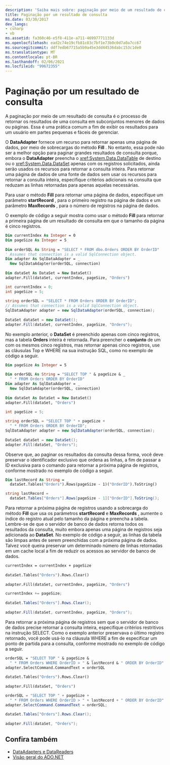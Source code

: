 ```yaml
---
description: 'Saiba mais sobre: paginação por meio de um resultado de consulta'
title: Paginação por um resultado de consulta
ms.date: 03/30/2017
dev_langs:
- csharp
- vb
ms.assetid: fa360c46-e5f8-411e-a711-46997771133d
ms.openlocfilehash: ead2c74e19cfb81c83c7bf1e73b0c0d7a0a7cc67
ms.sourcegitcommit: ddf7edb67715a5b9a45e3dd44536dabc153c1de0
ms.translationtype: MT
ms.contentlocale: pt-BR
ms.lasthandoff: 02/06/2021
ms.locfileid: "99672355"
---
```

# <a name="paging-through-a-query-result"></a>Paginação por um resultado de consulta

A paginação por meio de um resultado de consulta é o processo de retornar os resultados de uma consulta em subconjuntos menores de dados ou páginas. Essa é uma prática comum a fim de exibir os resultados para um usuário em partes pequenas e fáceis de gerenciar.  
  
 O **DataAdapter** fornece um recurso para retornar apenas uma página de dados, por meio de sobrecargas do método **Fill** . No entanto, essa pode não ser a melhor opção para paginar grandes resultados de consulta porque, embora o **DataAdapter** preencha o <xref:System.Data.DataTable> de destino ou o <xref:System.Data.DataSet> apenas com os registros solicitados, ainda serão usados os recursos para retornar a consulta inteira. Para retornar uma página de dados de uma fonte de dados sem usar os recursos para retornar a consulta inteira, especifique critérios adicionais na consulta que reduzam as linhas retornadas para apenas aquelas necessárias.  
  
 Para usar o método **Fill** para retornar uma página de dados, especifique um parâmetro **startRecord** , para o primeiro registro na página de dados e um parâmetro **MaxRecords** , para o número de registros na página de dados.  
  
 O exemplo de código a seguir mostra como usar o método **Fill** para retornar a primeira página de um resultado de consulta em que o tamanho da página é cinco registros.  
  
```vb  
Dim currentIndex As Integer = 0  
Dim pageSize As Integer = 5  
  
Dim orderSQL As String = "SELECT * FROM dbo.Orders ORDER BY OrderID"  
' Assumes that connection is a valid SqlConnection object.  
Dim adapter As SqlDataAdapter = _  
  New SqlDataAdapter(orderSQL, connection)  
  
Dim dataSet As DataSet = New DataSet()  
adapter.Fill(dataSet, currentIndex, pageSize, "Orders")  
```  
  
```csharp  
int currentIndex = 0;  
int pageSize = 5;  
  
string orderSQL = "SELECT * FROM Orders ORDER BY OrderID";  
// Assumes that connection is a valid SqlConnection object.  
SqlDataAdapter adapter = new SqlDataAdapter(orderSQL, connection);  
  
DataSet dataSet = new DataSet();  
adapter.Fill(dataSet, currentIndex, pageSize, "Orders");  
```  
  
 No exemplo anterior, o **DataSet** é preenchido apenas com cinco registros, mas a tabela **Orders** inteira é retornada. Para preencher o **conjunto** de um com os mesmos cinco registros, mas retornar apenas cinco registros, use as cláusulas Top e WHERE na sua instrução SQL, como no exemplo de código a seguir.  
  
```vb  
Dim pageSize As Integer = 5  
  
Dim orderSQL As String = "SELECT TOP " & pageSize & _  
  " * FROM Orders ORDER BY OrderID"  
Dim adapter As SqlDataAdapter = _  
  New SqlDataAdapter(orderSQL, connection)  
  
Dim dataSet As DataSet = New DataSet()  
adapter.Fill(dataSet, "Orders")
```  
  
```csharp  
int pageSize = 5;  
  
string orderSQL = "SELECT TOP " + pageSize +
  " * FROM Orders ORDER BY OrderID";  
SqlDataAdapter adapter = new SqlDataAdapter(orderSQL, connection);  
  
DataSet dataSet = new DataSet();  
adapter.Fill(dataSet, "Orders");  
```  
  
 Observe que, ao paginar os resultados da consulta dessa forma, você deve preservar o identificador exclusivo que ordena as linhas, a fim de passar a ID exclusiva para o comando para retornar a próxima página de registros, conforme mostrado no exemplo de código a seguir.  
  
```vb  
Dim lastRecord As String = _  
  dataSet.Tables("Orders").Rows(pageSize - 1)("OrderID").ToString()  
```  
  
```csharp  
string lastRecord =
  dataSet.Tables["Orders"].Rows[pageSize - 1]["OrderID"].ToString();  
```  
  
 Para retornar a próxima página de registros usando a sobrecarga do método **Fill** que usa os parâmetros **startRecord** e **MaxRecords** , aumente o índice do registro atual pelo tamanho da página e preencha a tabela. Lembre-se de que o servidor de banco de dados retorna todos os resultados da consulta, muito embora apenas uma página de registros seja adicionada ao **DataSet**. No exemplo de código a seguir, as linhas da tabela são limpas antes de serem preenchidas com a próxima página de dados. Talvez você queira preservar um determinado número de linhas retornadas em um cache local a fim de reduzir os acessos ao servidor de banco de dados.  
  
```vb  
currentIndex = currentIndex + pageSize  
  
dataSet.Tables("Orders").Rows.Clear()  
  
adapter.Fill(dataSet, currentIndex, pageSize, "Orders")  
```  
  
```csharp  
currentIndex += pageSize;  
  
dataSet.Tables["Orders"].Rows.Clear();  
  
adapter.Fill(dataSet, currentIndex, pageSize, "Orders");  
```  
  
 Para retornar a próxima página de registros sem que o servidor de banco de dados precise retornar a consulta inteira, especifique critérios restritivos na instrução SELECT. Como o exemplo anterior preservava o último registro retornado, você pode usá-lo na cláusula WHERE a fim de especificar um ponto de partida para a consulta, conforme mostrado no exemplo de código a seguir.  
  
```vb  
orderSQL = "SELECT TOP " & pageSize & _  
  " * FROM Orders WHERE OrderID > " & lastRecord & " ORDER BY OrderID"  
adapter.SelectCommand.CommandText = orderSQL  
  
dataSet.Tables("Orders").Rows.Clear()  
  
adapter.Fill(dataSet, "Orders")  
```  
  
```csharp  
orderSQL = "SELECT TOP " + pageSize +
  " * FROM Orders WHERE OrderID > " + lastRecord + " ORDER BY OrderID";  
adapter.SelectCommand.CommandText = orderSQL;  
  
dataSet.Tables["Orders"].Rows.Clear();  
  
adapter.Fill(dataSet, "Orders");  
```  
  
## <a name="see-also"></a>Confira também

- [DataAdapters e DataReaders](dataadapters-and-datareaders.md)
- [Visão geral do ADO.NET](ado-net-overview.md)
